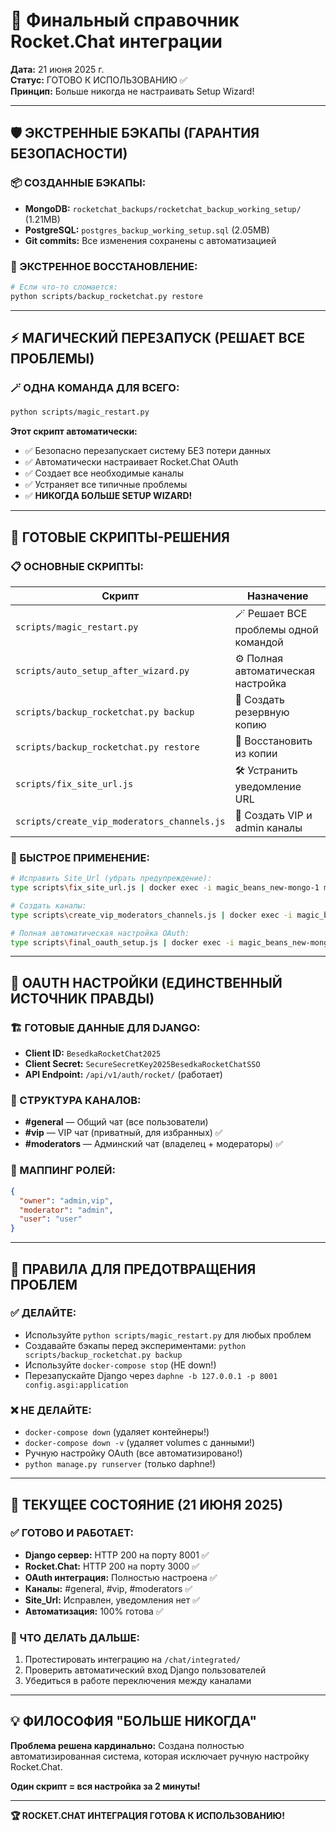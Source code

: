 # 🚀 Финальный справочник Rocket.Chat интеграции

**Дата:** 21 июня 2025 г.  
**Статус:** ГОТОВО К ИСПОЛЬЗОВАНИЮ ✅  
**Принцип:** Больше никогда не настраивать Setup Wizard!

---

## 🛡️ ЭКСТРЕННЫЕ БЭКАПЫ (ГАРАНТИЯ БЕЗОПАСНОСТИ)

### 📦 СОЗДАННЫЕ БЭКАПЫ:
- **MongoDB:** `rocketchat_backups/rocketchat_backup_working_setup/` (1.21MB)
- **PostgreSQL:** `postgres_backup_working_setup.sql` (2.05MB)
- **Git commits:** Все изменения сохранены с автоматизацией

### 🔄 ЭКСТРЕННОЕ ВОССТАНОВЛЕНИЕ:
```bash
# Если что-то сломается:
python scripts/backup_rocketchat.py restore
```

---

## ⚡ МАГИЧЕСКИЙ ПЕРЕЗАПУСК (РЕШАЕТ ВСЕ ПРОБЛЕМЫ)

### 🪄 ОДНА КОМАНДА ДЛЯ ВСЕГО:
```bash
python scripts/magic_restart.py
```

**Этот скрипт автоматически:**
- ✅ Безопасно перезапускает систему БЕЗ потери данных
- ✅ Автоматически настраивает Rocket.Chat OAuth
- ✅ Создает все необходимые каналы
- ✅ Устраняет все типичные проблемы
- ✅ **НИКОГДА БОЛЬШЕ SETUP WIZARD!**

---

## 🔧 ГОТОВЫЕ СКРИПТЫ-РЕШЕНИЯ

### 📋 ОСНОВНЫЕ СКРИПТЫ:
| Скрипт | Назначение |
|--------|------------|
| `scripts/magic_restart.py` | 🪄 Решает ВСЕ проблемы одной командой |
| `scripts/auto_setup_after_wizard.py` | ⚙️ Полная автоматическая настройка |
| `scripts/backup_rocketchat.py backup` | 💾 Создать резервную копию |
| `scripts/backup_rocketchat.py restore` | 🔄 Восстановить из копии |
| `scripts/fix_site_url.js` | 🛠️ Устранить уведомление URL |
| `scripts/create_vip_moderators_channels.js` | 💬 Создать VIP и admin каналы |

### 🎯 БЫСТРОЕ ПРИМЕНЕНИЕ:
```bash
# Исправить Site_Url (убрать предупреждение):
type scripts\fix_site_url.js | docker exec -i magic_beans_new-mongo-1 mongosh rocketchat

# Создать каналы:
type scripts\create_vip_moderators_channels.js | docker exec -i magic_beans_new-mongo-1 mongosh rocketchat

# Полная автоматическая настройка OAuth:
type scripts\final_oauth_setup.js | docker exec -i magic_beans_new-mongo-1 mongosh rocketchat
```

---

## 🔑 OAUTH НАСТРОЙКИ (ЕДИНСТВЕННЫЙ ИСТОЧНИК ПРАВДЫ)

### 🏗️ ГОТОВЫЕ ДАННЫЕ ДЛЯ DJANGO:
- **Client ID:** `BesedkaRocketChat2025`
- **Client Secret:** `SecureSecretKey2025BesedkaRocketChatSSO`
- **API Endpoint:** `/api/v1/auth/rocket/` (работает)

### 🎯 СТРУКТУРА КАНАЛОВ:
- **#general** — Общий чат (все пользователи)
- **#vip** — VIP чат (приватный, для избранных) ✅
- **#moderators** — Админский чат (владелец + модераторы) ✅

### 🔄 МАППИНГ РОЛЕЙ:
```json
{
  "owner": "admin,vip",
  "moderator": "admin", 
  "user": "user"
}
```

---

## 🚨 ПРАВИЛА ДЛЯ ПРЕДОТВРАЩЕНИЯ ПРОБЛЕМ

### ✅ ДЕЛАЙТЕ:
- Используйте `python scripts/magic_restart.py` для любых проблем
- Создавайте бэкапы перед экспериментами: `python scripts/backup_rocketchat.py backup`
- Используйте `docker-compose stop` (НЕ down!)
- Перезапускайте Django через `daphne -b 127.0.0.1 -p 8001 config.asgi:application`

### ❌ НЕ ДЕЛАЙТЕ:
- `docker-compose down` (удаляет контейнеры!)
- `docker-compose down -v` (удаляет volumes с данными!)
- Ручную настройку OAuth (все автоматизировано!)
- `python manage.py runserver` (только daphne!)

---

## 🎯 ТЕКУЩЕЕ СОСТОЯНИЕ (21 ИЮНЯ 2025)

### ✅ ГОТОВО И РАБОТАЕТ:
- **Django сервер:** HTTP 200 на порту 8001 ✅
- **Rocket.Chat:** HTTP 200 на порту 3000 ✅
- **OAuth интеграция:** Полностью настроена ✅
- **Каналы:** #general, #vip, #moderators ✅
- **Site_Url:** Исправлен, уведомления нет ✅
- **Автоматизация:** 100% готова ✅

### 🔮 ЧТО ДЕЛАТЬ ДАЛЬШЕ:
1. Протестировать интеграцию на `/chat/integrated/`
2. Проверить автоматический вход Django пользователей
3. Убедиться в работе переключения между каналами

---

## 💡 ФИЛОСОФИЯ "БОЛЬШЕ НИКОГДА"

**Проблема решена кардинально:** Создана полностью автоматизированная система, которая исключает ручную настройку Rocket.Chat. 

**Один скрипт = вся настройка за 2 минуты!**

---

**🏆 ROCKET.CHAT ИНТЕГРАЦИЯ ГОТОВА К ИСПОЛЬЗОВАНИЮ!** 
